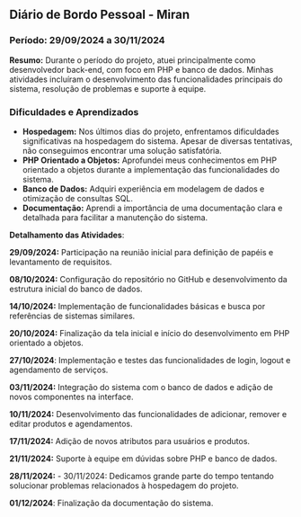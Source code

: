 ## Diário de Bordo Pessoal - Miran

### Período: 29/09/2024 a 30/11/2024

**Resumo:** Durante o período do projeto, atuei principalmente como desenvolvedor back-end, com foco em PHP e banco de dados. Minhas atividades incluíram o desenvolvimento das funcionalidades principais do sistema, resolução de problemas e suporte à equipe.

### Dificuldades e Aprendizados

* **Hospedagem:** Nos últimos dias do projeto, enfrentamos dificuldades significativas na hospedagem do sistema. Apesar de diversas tentativas, não conseguimos encontrar uma solução satisfatória.
* **PHP Orientado a Objetos:** Aprofundei meus conhecimentos em PHP orientado a objetos durante a implementação das funcionalidades do sistema.
* **Banco de Dados:** Adquiri experiência em modelagem de dados e otimização de consultas SQL.
* **Documentação:** Aprendi a importância de uma documentação clara e detalhada para facilitar a manutenção do sistema.

**Detalhamento das Atividades**:

**29/09/2024:** Participação na reunião inicial para definição de papéis e levantamento de requisitos.

**08/10/2024:** Configuração do repositório no GitHub e desenvolvimento da estrutura inicial do banco de dados.

**14/10/2024:** Implementação de funcionalidades básicas e busca por referências de sistemas similares.

**20/10/2024:** Finalização da tela inicial e início do desenvolvimento em PHP orientado a objetos.

**27/10/2024**: Implementação e testes das funcionalidades de login, logout e agendamento de serviços.

**03/11/2024:** Integração do sistema com o banco de dados e adição de novos componentes na interface.

**10/11/2024:** Desenvolvimento das funcionalidades de adicionar, remover e editar produtos e agendamentos.

**17/11/2024:** Adição de novos atributos para usuários e produtos.

**21/11/2024:** Suporte à equipe em dúvidas sobre PHP e banco de dados.

**28/11/2024:** - 30/11/2024: Dedicamos grande parte do tempo tentando solucionar problemas relacionados à hospedagem do projeto.

**01/12/2024**: Finalização da documentação do sistema.
